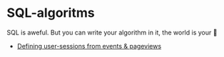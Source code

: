 # SQL-algoritms
SQL is aweful. But you can write your algorithm in it, the world is your 🦪

- [Defining user-sessions from events & pageviews](user_sessions.md)

